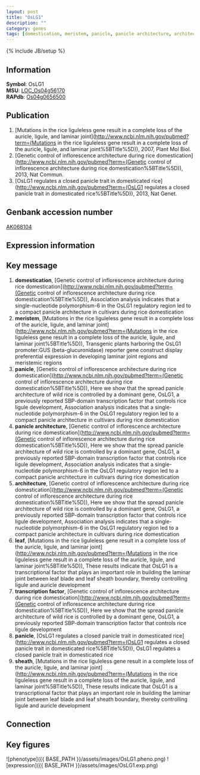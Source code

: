 ```yaml
---
layout: post
title: "OsLG1"
description: ""
category: genes
tags: [domestication, meristem, panicle, panicle architecture, architecture, leaf, transcription factor, sheath, Gene]
---
```

{% include JB/setup %}

## Information
__Symbol__: OsLG1  
__MSU__: [LOC_Os04g56170](http://rice.plantbiology.msu.edu/cgi-bin/ORF_infopage.cgi?orf=LOC_Os04g56170)  
__RAPdb__: [Os04g0656500](http://rapdb.dna.affrc.go.jp/viewer/gbrowse_details/irgsp1?name=Os04g0656500)  

## Publication
1. [Mutations in the rice liguleless gene result in a complete loss of the auricle, ligule, and laminar joint](http://www.ncbi.nlm.nih.gov/pubmed?term=(Mutations in the rice liguleless gene result in a complete loss of the auricle, ligule, and laminar joint%5BTitle%5D)), 2007, Plant Mol Biol.
2. [Genetic control of inflorescence architecture during rice domestication](http://www.ncbi.nlm.nih.gov/pubmed?term=(Genetic control of inflorescence architecture during rice domestication%5BTitle%5D)), 2013, Nat Commun.
3. [OsLG1 regulates a closed panicle trait in domesticated rice](http://www.ncbi.nlm.nih.gov/pubmed?term=(OsLG1 regulates a closed panicle trait in domesticated rice%5BTitle%5D)), 2013, Nat Genet.

## Genbank accession number
[AK068104](http://www.ncbi.nlm.nih.gov/nuccore/AK068104)

## Expression information

## Key message
1. __domestication__, [Genetic control of inflorescence architecture during rice domestication](http://www.ncbi.nlm.nih.gov/pubmed?term=(Genetic control of inflorescence architecture during rice domestication%5BTitle%5D)),  Association analysis indicates that a single-nucleotide polymorphism-6 in the OsLG1 regulatory region led to a compact panicle architecture in cultivars during rice domestication
2. __meristem__, [Mutations in the rice liguleless gene result in a complete loss of the auricle, ligule, and laminar joint](http://www.ncbi.nlm.nih.gov/pubmed?term=(Mutations in the rice liguleless gene result in a complete loss of the auricle, ligule, and laminar joint%5BTitle%5D)),  Transgenic plants harboring the OsLG1 promoter:GUS (beta-glucuronidase) reporter gene construct display preferential expression in developing laminar joint regions and meristemic regions
3. __panicle__, [Genetic control of inflorescence architecture during rice domestication](http://www.ncbi.nlm.nih.gov/pubmed?term=(Genetic control of inflorescence architecture during rice domestication%5BTitle%5D)),  Here we show that the spread panicle architecture of wild rice is controlled by a dominant gene, OsLG1, a previously reported SBP-domain transcription factor that controls rice ligule development, Association analysis indicates that a single-nucleotide polymorphism-6 in the OsLG1 regulatory region led to a compact panicle architecture in cultivars during rice domestication
4. __panicle architecture__, [Genetic control of inflorescence architecture during rice domestication](http://www.ncbi.nlm.nih.gov/pubmed?term=(Genetic control of inflorescence architecture during rice domestication%5BTitle%5D)),  Here we show that the spread panicle architecture of wild rice is controlled by a dominant gene, OsLG1, a previously reported SBP-domain transcription factor that controls rice ligule development, Association analysis indicates that a single-nucleotide polymorphism-6 in the OsLG1 regulatory region led to a compact panicle architecture in cultivars during rice domestication
5. __architecture__, [Genetic control of inflorescence architecture during rice domestication](http://www.ncbi.nlm.nih.gov/pubmed?term=(Genetic control of inflorescence architecture during rice domestication%5BTitle%5D)),  Here we show that the spread panicle architecture of wild rice is controlled by a dominant gene, OsLG1, a previously reported SBP-domain transcription factor that controls rice ligule development, Association analysis indicates that a single-nucleotide polymorphism-6 in the OsLG1 regulatory region led to a compact panicle architecture in cultivars during rice domestication
6. __leaf__, [Mutations in the rice liguleless gene result in a complete loss of the auricle, ligule, and laminar joint](http://www.ncbi.nlm.nih.gov/pubmed?term=(Mutations in the rice liguleless gene result in a complete loss of the auricle, ligule, and laminar joint%5BTitle%5D)),  These results indicate that OsLG1 is a transcriptional factor that plays an important role in building the laminar joint between leaf blade and leaf sheath boundary, thereby controlling ligule and auricle development
7. __transcription factor__, [Genetic control of inflorescence architecture during rice domestication](http://www.ncbi.nlm.nih.gov/pubmed?term=(Genetic control of inflorescence architecture during rice domestication%5BTitle%5D)),  Here we show that the spread panicle architecture of wild rice is controlled by a dominant gene, OsLG1, a previously reported SBP-domain transcription factor that controls rice ligule development
8. __panicle__, [OsLG1 regulates a closed panicle trait in domesticated rice](http://www.ncbi.nlm.nih.gov/pubmed?term=(OsLG1 regulates a closed panicle trait in domesticated rice%5BTitle%5D)), OsLG1 regulates a closed panicle trait in domesticated rice
9. __sheath__, [Mutations in the rice liguleless gene result in a complete loss of the auricle, ligule, and laminar joint](http://www.ncbi.nlm.nih.gov/pubmed?term=(Mutations in the rice liguleless gene result in a complete loss of the auricle, ligule, and laminar joint%5BTitle%5D)),  These results indicate that OsLG1 is a transcriptional factor that plays an important role in building the laminar joint between leaf blade and leaf sheath boundary, thereby controlling ligule and auricle development

## Connection

## Key figures
![phenotype]({{ BASE_PATH }}/assets/images/OsLG1.pheno.png)
![expression]({{ BASE_PATH }}/assets/images/OsLG1.exp.png)


